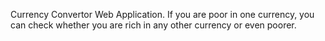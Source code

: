 Currency Convertor Web Application.
If you are poor in one currency, you can check whether you are rich in any other currency or even poorer.

